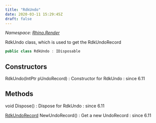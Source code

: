 ```yaml
---
title: "RdkUndo"
date: 2020-03-11 15:29:45Z
draft: false
---
```


*Namespace: [Rhino.Render](../)*

RdkUndo class, which is used to get the 
   RdkUndoRecord
```cs
public class RdkUndo : IDisposable
```
## Constructors

RdkUndo(IntPtr pUndoRecord)
: Constructor for RdkUndo
: since 6.11
## Methods

void Dispose()
: Dispose for RdkUndo
: since 6.11

[RdkUndoRecord](/rhinocommon/rhino/render/rdkundorecord/) NewUndoRecord()
: Get a new UndoRecord
: since 6.11
